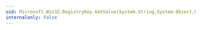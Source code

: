 ```yaml
---
uid: Microsoft.Win32.RegistryKey.GetValue(System.String,System.Object,Microsoft.Win32.RegistryValueOptions)
internalonly: False
---
```

